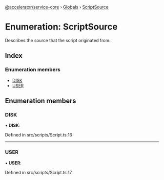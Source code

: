 [@acceleratxr/service-core](../README.md) › [Globals](../globals.md) › [ScriptSource](scriptsource.md)

# Enumeration: ScriptSource

Describes the source that the script originated from.

## Index

### Enumeration members

* [DISK](scriptsource.md#disk)
* [USER](scriptsource.md#user)

## Enumeration members

###  DISK

• **DISK**:

Defined in src/scripts/Script.ts:16

___

###  USER

• **USER**:

Defined in src/scripts/Script.ts:17

